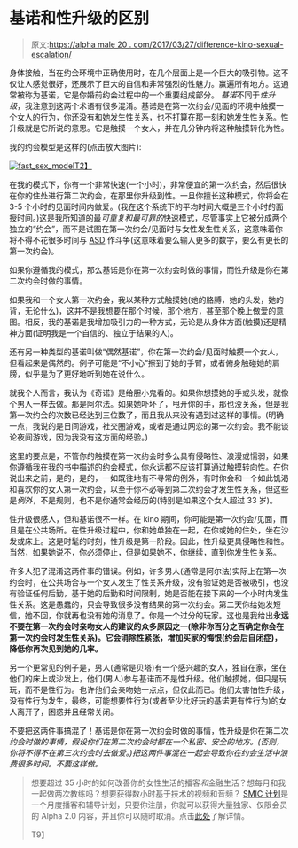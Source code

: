 # 基诺和性升级的区别

> 原文:[https://alpha male 20 . com/2017/03/27/difference-kino-sexual-escalation/](https://alphamale20.com/2017/03/27/difference-kino-sexual-escalation/)

身体接触，当在约会环境中正确使用时，在几个层面上是一个巨大的吸引物。这不仅让人感觉很好，还展示了巨大的自信和非常强烈的性魅力。赢遍所有地方。这通常被称为基诺，它是你婚前约会过程中的一个重要组成部分。 *基诺*不同于*性升级*，我注意到这两个术语有很多混淆。基诺是在第一次约会/见面的环境中触摸一个女人的行为，你还没有和她发生性关系，也不打算在那一刻和她发生性关系。性升级就是它所说的意思。它是触摸一个女人，并在几分钟内将这种触摸转化为性。

我的约会模型是这样的(点击放大图片):

[![fast_sex_model](../Images/c5e1b74462e8dbfdbdf437d9372e9b02.png)T2】](https://alphamale20.com/Staging/wp-content/uploads/2017/03/fast_sex_model.jpg)

在我的模式下，你有一个非常快速(一个小时)，非常便宜的第一次约会，然后很快在你的住处进行第二次约会，在那里你升级到性。一旦你擅长这种模式，你将会在 3-5 个小时的见面时间内做爱。(我在这个系统下的平均时间大概是三个小时的面授时间。)这是我所知道的最*可重复和最可靠的*快速模式，尽管事实上它被分成两个独立的“约会”，而不是试图在第一次约会/见面时与女性发生性关系，这意味着你将不得不花很多时间与 [ASD](https://blackdragonblog.com/glossary/#ASD) 作斗争(这意味着要么输入更多的数字，要么有更长的第一次约会)。

如果你遵循我的模式，那么基诺是你在第一次约会时做的事情，而性升级是你在第二次约会时做的事情。

如果我和一个女人第一次约会，我以某种方式触摸她(她的胳膊，她的头发，她的背，无论什么)，这并不是我想要在那个时候，那个地方，甚至那个晚上做爱的意图。相反，我的基诺是我增加吸引力的一种方式，无论是从身体方面(触摸)还是精神方面(证明我是一个自信的、独立于结果的人)。

还有另一种类型的基诺叫做“偶然基诺”，你在第一次约会/见面时触摸一个女人，但看起来是偶然的。例子可能是“不小心”擦到了她的手臂，或者俯身触碰她的肩膀，似乎是为了更好地听到她在说什么。

就我个人而言，我认为《奇诺》是给胆小鬼看的。如果你想摸她的手或头发，就像个男人一样去做。那是阿尔法。如果她吓坏了，甩开你的手，那也没关系，但是我第一次约会的次数已经达到三位数了，而且我从来没有遇到过这样的事情。(明确一点，我说的是日间游戏，社交圈游戏，或者是通过网恋的第一次约会。我不能谈论夜间游戏，因为我没有这方面的经验。)

这里的要点是，不管你的触摸在第一次约会时多么具有侵略性、浪漫或懦弱，如果你遵循我在我的书中描述的约会模式，你永远都不应该打算通过触摸转向性。在你说出来之前，是的，是的，一如既往地有不寻常的例外，有时你会和一个如此饥渴和喜欢你的女人第一次约会，以至于你不必等到第二次约会才发生性关系，但这些是*例外*，不是规则，也不是你通常会经历的(特别是如果这个女人超过 33 岁)。

性升级很感人，但和基诺很不一样。在 kino 期间，你可能是第一次约会/见面，而且是在公共场所。在性升级过程中，你和她单独在一起，在你或她的住处，坐在沙发或床上。这是时髦的时刻，性升级是第一阶段。因此，性升级更具侵略性和性。当然，如果她说不，你必须停止，但是如果她不，你继续，直到你发生性关系。

许多人犯了混淆这两件事的错误。例如，许多男人(通常是阿尔法)实际上在第一次约会时，在公共场合与一个女人发生了性关系升级，没有验证她是否被吸引，也没有验证任何后勤，基于她的后勤和时间限制，她是否能在接下来的一个小时内发生性关系。这是愚蠢的，只会导致很多没有结果的第一次约会。第二天你给她发短信，她不回，你就再也没有她的消息了。你是一个过分的玩家。这也是我给出**永远不要在第一次约会时亲吻女人的建议的众多原因之一(除非你百分之百确定你会在第一次约会时发生性关系)。它会消除性紧张，增加买家的悔恨(约会后自闭症)，降低你再次见到她的几率。**

另一个更常见的例子是，男人(通常是贝塔)有一个感兴趣的女人，独自在家，坐在他们的床上或沙发上，他们(男人)参与基诺而不是性升级。他们触摸她，但只是玩玩，而不是性行为。也许他们会亲吻她一点点，但仅此而已。他们太害怕性升级，没有性行为发生，最终，可能想要性行为(或者至少比好玩的基诺更有性行为)的女人离开了，困惑并且经常关闭。

不要把这两件事搞混了！基诺是你在第一次约会时做的事情，性升级是你在第二次*约会时做的事情，假设你们在第二次约会时都在一个私密、安全的地方。(否则，你将不得不在第三次约会时去做爱。)把这两件事混在一起会导致你在约会生活中浪费很多时间。不要这样做。*

> 想要超过 35 小时的如何改善你的女性生活的播客*和*金融生活？想每月和我一起做两次教练吗？想要获得数小时基于技术的视频和音频？ [SMIC 计划](https://alphamale20.kartra.com/page/vIL17)是一个月度播客和辅导计划，只要你注册，你就可以获得大量独家、仅限会员的 Alpha 2.0 内容，并且你可以随时取消。点击[此处](https://alphamale20.kartra.com/page/vIL17)了解详情。
> 
> T9】